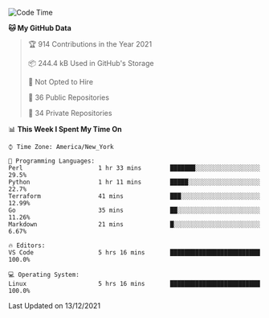 <!--START_SECTION:waka-->
![Code Time](http://img.shields.io/badge/Code%20Time-35%20hrs%2028%20mins-blue)

**🐱 My GitHub Data** 

> 🏆 914 Contributions in the Year 2021
 > 
> 📦 244.4 kB Used in GitHub's Storage 
 > 
> 🚫 Not Opted to Hire
 > 
> 📜 36 Public Repositories 
 > 
> 🔑 34 Private Repositories  
 > 
📊 **This Week I Spent My Time On** 

```text
⌚︎ Time Zone: America/New_York

💬 Programming Languages: 
Perl                     1 hr 33 mins        ███████░░░░░░░░░░░░░░░░░░   29.5% 
Python                   1 hr 11 mins        █████░░░░░░░░░░░░░░░░░░░░   22.7% 
Terraform                41 mins             ███░░░░░░░░░░░░░░░░░░░░░░   12.99% 
Go                       35 mins             ██░░░░░░░░░░░░░░░░░░░░░░░   11.26% 
Markdown                 21 mins             █░░░░░░░░░░░░░░░░░░░░░░░░   6.67%

🔥 Editors: 
VS Code                  5 hrs 16 mins       █████████████████████████   100.0%

💻 Operating System: 
Linux                    5 hrs 16 mins       █████████████████████████   100.0%

```


 Last Updated on 13/12/2021
<!--END_SECTION:waka-->